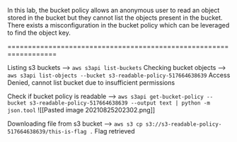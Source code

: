 In this lab, the bucket policy allows an anonymous user to read an object stored in the bucket but they cannot list the objects present in the bucket. There exists a misconfiguration in the bucket policy which can be leveraged to find the object key.

==================================================================

Listing s3 buckets --> `aws s3api list-buckets`
Checking bucket objects --> `aws s3api list-objects --bucket s3-readable-policy-517664638639`
Access Denied, cannot list bucket due to insufficient permissions

Check if bucket policy is readable --> `aws s3api get-bucket-policy --bucket s3-readable-policy-517664638639 --output text | python -m json.tool`
![[Pasted image 20210825202302.png]]

Downloading file from s3 bucket --> `aws s3 cp s3://s3-readable-policy-517664638639/this-is-flag .`
Flag retrieved

